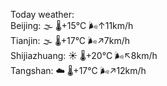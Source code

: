 Today weather:  
Beijing: 🌫  🌡️+15°C 🌬️↑11km/h  
Tianjin: 🌫  🌡️+17°C 🌬️↗7km/h  
Shijiazhuang: ☀️   🌡️+20°C 🌬️↖8km/h  
Tangshan: ☁️   🌡️+17°C 🌬️↗12km/h  
